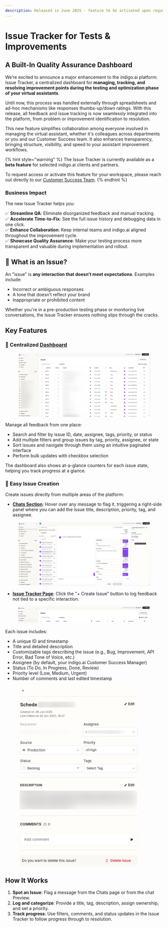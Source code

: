 ```yaml
---
description: Released in June 2025 - feature to be activated upon request
---
```


# Issue Tracker for Tests & Improvements

## A Built-In Quality Assurance Dashboard

We’re excited to announce a major enhancement to the indigo.ai platform: Issue Tracker, a centralized dashboard for **managing, tracking, and resolving improvement points during the testing and optimization phase of your virtual assistants**.

Until now, this process was handled externally through spreadsheets and ad-hoc mechanisms like responses thumbs-up/down ratings. With this release, all feedback and issue tracking is now seamlessly integrated into the platform, from problem or improvement identification to resolution.

This new feature simplifies collaboration among everyone involved in managing the virtual assistant, whether it's colleagues across departments or you and our Customer Success team. It also enhances transparency, bringing structure, visibility, and speed to your assistant improvement workflows.

{% hint style="warning" %}
The Issue Tracker is currently available as a **beta feature** for selected indigo.ai clients and partners.

To request access or activate this feature for your workspace, please reach out directly to our [Customer Success Team](../../need-help/our-customer-success-team.md).
{% endhint %}

### Business Impact

The new Issue Tracker helps you:

✅ **Streamline QA**: Eliminate disorganized feedback and manual tracking.\
✅ **Accelerate Time-to-Fix**: See the full issue history and debugging data in one click.\
✅ **Enhance Collaboration**: Keep internal teams and indigo.ai aligned throughout the improvement cycle.\
✅ **Showcase Quality Assurance**: Make your testing process more transparent and valuable during implementation and rollout.

## 🚩 What is an Issue?

An "issue" is **any interaction that doesn’t meet expectations**. Examples include:

* Incorrect or ambiguous responses
* A tone that doesn’t reflect your brand
* Inappropriate or prohibited content

Whether you're in a pre-production testing phase or monitoring live conversations, the Issue Tracker ensures nothing slips through the cracks.

## Key Features

### 📌 Centralized [Dashboard](../../getting-started/workspace-sections/issue-tracker.md)

<figure><img src="../../.gitbook/assets/issues.png" alt=""><figcaption></figcaption></figure>

Manage all feedback from one place:

* Search and filter by issue ID, date, assignee, tags, priority, or status
* Add multiple filters and group issues by tag, priority, assignee, or state
* Sort issues and navigate through them using an intuitive paginated interface
* Perform bulk updates with checkbox selection

The dashboard also shows at-a-glance counters for each issue state, helping you track progress at a glance.

### 📝 Easy Issue Creation

Create issues directly from multiple areas of the platform:

* [**Chats Section**](../../getting-started/workspace-sections/chats/#issue-creation): Hover over any message to flag it, triggering a right-side panel where you can add the issue title, description, priority, tag, and assignee.

<figure><img src="../../.gitbook/assets/create issue from chat.png" alt=""><figcaption></figcaption></figure>

* [**Issue Tracker Page**](../../getting-started/workspace-sections/issue-tracker.md): Click the "+ Create Issue" button to log feedback not tied to a specific interaction.

<figure><img src="../../.gitbook/assets/issues header create.png" alt=""><figcaption></figcaption></figure>

Each issue includes:

* A unique ID and timestamp
* Title and detailed description
* Customizable tags describing the issue (e.g., Bug, Improvement, API Error, Bad Tone of Voice, etc.)
* Assignee (by default, your indigo.ai Customer Success Manager)
* Status (To Do, In Progress, Done, Review)
* Priority level (Low, Medium, Urgent)
* Number of comments and last edited timestamp

<figure><img src="../../.gitbook/assets/issue scheda.png" alt="" width="388"><figcaption></figcaption></figure>

## How It Works

1. **Spot an Issue**: Flag a message from the Chats page or from the chat Preview.
2. **Log and categorize**: Provide a title, tag, description, assign ownership, and set a priority.
3. **Track progress**: Use filters, comments, and status updates in the Issue Tracker to follow progress through to resolution.
